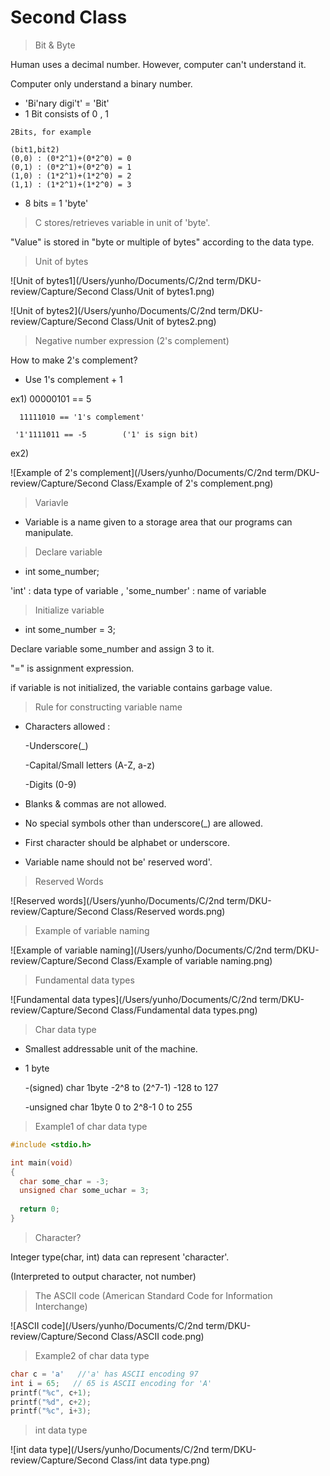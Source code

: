 # Second Class

> Bit & Byte

Human uses a decimal number. However, computer can't understand it.

Computer only understand a binary number. 

- 'Bi'nary digi't' = 'Bit'
- 1 Bit consists of 0 , 1

```
2Bits, for example

(bit1,bit2)
(0,0) : (0*2^1)+(0*2^0) = 0
(0,1) : (0*2^1)+(0*2^0) = 1
(1,0) : (1*2^1)+(1*2^0) = 2
(1,1) : (1*2^1)+(1*2^0) = 3
```

- 8 bits = 1 'byte'

> C stores/retrieves variable in unit of 'byte'.

"Value" is stored in "byte or multiple of bytes" according to the data type.



> Unit of bytes

![Unit of bytes1](/Users/yunho/Documents/C/2nd term/DKU-review/Capture/Second Class/Unit of bytes1.png)



![Unit of bytes2](/Users/yunho/Documents/C/2nd term/DKU-review/Capture/Second Class/Unit of bytes2.png)



> Negative number expression (2's complement)

How to make 2's complement?

- Use 1's complement + 1

ex1) 00000101 == 5

 	  11111010 == '1's complement'

 	 '1'1111011 == -5        ('1' is sign bit)

ex2)

![Example of 2's complement](/Users/yunho/Documents/C/2nd term/DKU-review/Capture/Second Class/Example of 2's complement.png)



> Variavle

- Variable is a name given to a storage area that our programs can manipulate.

> Declare variable

- int some_number; 

'int' : data type of variable , 'some_number' : name of variable 

> Initialize variable

- int some_number = 3;

Declare variable some_number and assign 3 to it.

"=" is assignment expression.

if variable is not initialized, the variable contains garbage value.





>Rule for constructing variable name 

- Characters allowed : 

  -Underscore(_)

  -Capital/Small letters (A-Z, a-z)

  -Digits (0-9)

- Blanks & commas are not allowed.

- No special symbols other than underscore(_) are allowed.

- First character should be alphabet or underscore.

- Variable name should not be' reserved word'.

> Reserved Words

![Reserved words](/Users/yunho/Documents/C/2nd term/DKU-review/Capture/Second Class/Reserved words.png)

> Example of variable naming

![Example of variable naming](/Users/yunho/Documents/C/2nd term/DKU-review/Capture/Second Class/Example of variable naming.png)





> Fundamental data types

![Fundamental data types](/Users/yunho/Documents/C/2nd term/DKU-review/Capture/Second Class/Fundamental data types.png)



> Char data type

- Smallest addressable unit of the machine.

- 1 byte

  -(signed) char	1byte	-2^8 to (2^7-1)	-128 to 127

  -unsigned char	1byte	0 to 2^8-1	0 to 255

> Example1 of char data type

```c
#include <stdio.h>

int main(void)
{
  char some_char = -3;
  unsigned char some_uchar = 3;
  
  return 0;
}
```

>Character?

Integer type(char, int) data can represent 'character'.

(Interpreted to output character, not number)



> The ASCII code (American Standard Code for Information Interchange)

![ASCII code](/Users/yunho/Documents/C/2nd term/DKU-review/Capture/Second Class/ASCII code.png)



> Example2 of char data type

```c
char c = 'a'   //'a' has ASCII encoding 97
int i = 65;   // 65 is ASCII encoding for 'A'
printf("%c", c+1);
printf("%d", c+2);
printf("%c", i+3);
```





>int data type

![int data type](/Users/yunho/Documents/C/2nd term/DKU-review/Capture/Second Class/int data type.png)

